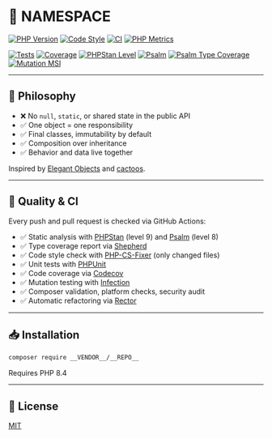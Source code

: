 # 🧊 __NAMESPACE__

[![PHP Version](https://img.shields.io/badge/PHP-8.4-blue)](https://www.php.net/releases/8.4/)
[![Code Style](https://img.shields.io/badge/Code%20Style-PSR--12-blue)](https://github.com/FriendsOfPHP/PHP-CS-Fixer)
[![CI](https://github.com/__VENDOR__/__REPO__/actions/workflows/ci.yml/badge.svg)](https://github.com/__VENDOR__/__REPO__/actions/workflows/ci.yml)
[![PHP Metrics](https://img.shields.io/badge/Metrics-phpmetrics%203.0-blue)](https://phpmetrics.org/)

[![Tests](https://img.shields.io/badge/Tests-Passing-brightgreen)](https://github.com/__VENDOR__/__REPO__/actions/workflows/ci.yml)
[![Coverage](https://codecov.io/gh/__VENDOR__/__REPO__/branch/main/graph/badge.svg)](https://codecov.io/gh/__VENDOR__/__REPO__)
[![PHPStan Level](https://img.shields.io/badge/PHPStan-Level%209-brightgreen)](https://phpstan.org/)
[![Psalm](https://img.shields.io/badge/psalm-level%208-brightgreen)](https://psalm.dev)
[![Psalm Type Coverage](https://shepherd.dev/github/__VENDOR__/__REPO__/coverage.svg)](https://shepherd.dev/github/__VENDOR__/__REPO__)
[![Mutation MSI](https://img.shields.io/badge/Mutation%20MSI-100%25-brightgreen)](https://infection.github.io/)

---
## 🧠 Philosophy

- ❌ No `null`, `static`, or shared state in the public API
- ✅ One object = one responsibility
- ✅ Final classes, immutability by default
- ✅ Composition over inheritance
- ✅ Behavior and data live together

Inspired by [Elegant Objects](https://www.yegor256.com/elegant-objects.html) and [cactoos](https://github.com/yegor256/cactoos).

---
## 🧪 Quality & CI

Every push and pull request is checked via GitHub Actions:

- ✅ Static analysis with [PHPStan](https://phpstan.org/) (level 9) and [Psalm](https://psalm.dev/) (level 8)
- ✅ Type coverage report via [Shepherd](https://shepherd.dev/)
- ✅ Code style check with [PHP-CS-Fixer](https://github.com/FriendsOfPHP/PHP-CS-Fixer) (only changed files)
- ✅ Unit tests with [PHPUnit](https://phpunit.de)
- ✅ Code coverage via [Codecov](https://codecov.io/)
- ✅ Mutation testing with [Infection](https://infection.github.io)
- ✅ Composer validation, platform checks, security audit
- ✅ Automatic refactoring via [Rector](https://github.com/rectorphp/rector)

---
## 📥 Installation

```bash
composer require __VENDOR__/__REPO__
```

Requires PHP 8.4

---

## 📄 License

[MIT](LICENSE)